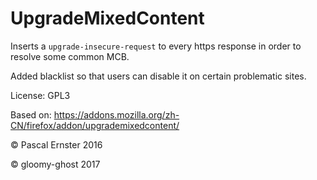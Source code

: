 # UpgradeMixedContent

Inserts a `upgrade-insecure-request` to every https response in order to resolve some common MCB.

Added blacklist so that users can disable it on certain problematic sites.

License: GPL3

Based on: https://addons.mozilla.org/zh-CN/firefox/addon/upgrademixedcontent/

© Pascal Ernster 2016

© gloomy-ghost   2017
